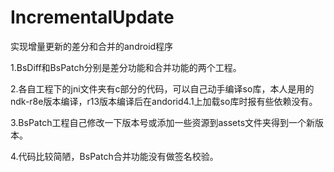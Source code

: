 # IncrementalUpdate
实现增量更新的差分和合并的android程序

1.BsDiff和BsPatch分别是差分功能和合并功能的两个工程。

2.各自工程下的jni文件夹有c部分的代码，可以自己动手编译so库，本人是用的ndk-r8e版本编译，r13版本编译后在andorid4.1上加载so库时报有些依赖没有。

3.BsPatch工程自己修改一下版本号或添加一些资源到assets文件夹得到一个新版本。

4.代码比较简陋，BsPatch合并功能没有做签名校验。
